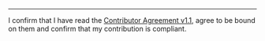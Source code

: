 

______________________________________
I confirm that I have read the [Contributor Agreement v1.1](https://github.com/tegonal/github-commons/blob/v0.2.1/.github/Contributor%20Agreement.txt), agree to be bound on them and confirm that my contribution is compliant.
